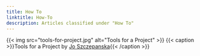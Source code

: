 ```yaml
---
title: How To
linktitle: How-To
description: Articles classified under "How To"
---
```

{{< img src="tools-for-project.jpg" alt="Tools for a Project" >}}
{{< caption >}}Tools for a Project by [Jo Szczepanska](https://unsplash.com/photos/9OKGEVJiTKk){{< /caption >}}